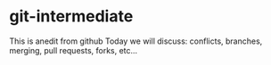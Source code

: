 # git-intermediate

This is anedit from github
Today we will discuss: conflicts, branches, merging, pull requests, forks, etc...
